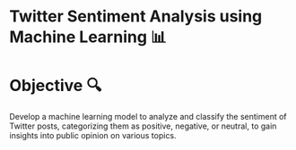 # Twitter Sentiment Analysis using Machine Learning 📊

# Objective 🔍
 Develop a machine learning model to analyze and classify the sentiment of Twitter posts, categorizing them as positive, negative, or neutral, to gain insights into public opinion on various topics.
